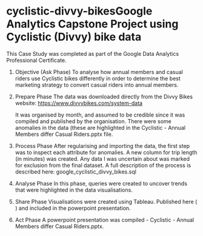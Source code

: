 # cyclistic-divvy-bikesGoogle Analytics Capstone Project using Cyclistic (Divvy) bike data

This Case Study was completed as part of the Google Data Analytics Professional Certificate.

1) Objective (Ask Phase)
   To analyse how annual members and casual riders use Cyclistic bikes differently in order to determine the best marketing strategy to convert casual riders into annual members.

2) Prepare Phase
   The data was downloaded directly from the Divvy Bikes website: https://www.divvybikes.com/system-data

   It was organised by month, and assumed to be credible since it was compiled and published by the organisation. There were some anomalies in the data (these are highlighted in      the Cyclistic - Annual Members differ Casual Riders.pptx file.

3) Process Phase
   After regularising and importing the data, the first step was to inspect each attribute for anomalies. A new column for trip length (in minutes) was created. Any data I was        uncertain about was marked for exclusion from the final dataset. A full description of the process is described here: google_cyclistic_divvy_bikes.sql

4) Analyse Phase
   In this phase, queries were created to uncover trends that were highlighted in the data visualisations.

5) Share Phase
   Visualisations were created using Tableau. Published here ( ) and included in the powerpoint presentation.

6) Act Phase
   A powerpoint presentation was compiled - Cyclistic - Annual Members differ Casual Riders.pptx.
